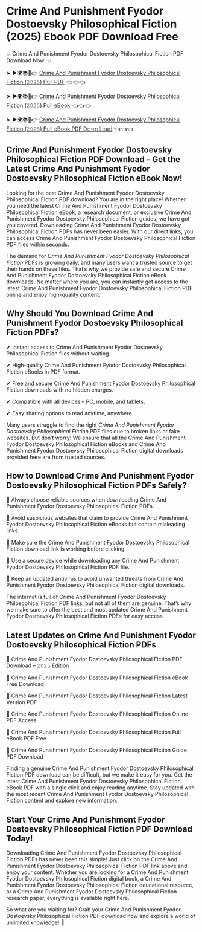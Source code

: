 # Crime And Punishment Fyodor Dostoevsky Philosophical Fiction (2025) Ebook PDF Download Free

💥 Crime And Punishment Fyodor Dostoevsky Philosophical Fiction PDF Download Now! 💥

➤ ►🌍📚📱👉 [Crime And Punishment Fyodor Dostoevsky Philosophical Fiction (𝟸𝟶𝟸𝟻) F𝚞ll PDF](https://getpdf.xyz/crime-and-punishment-fyodor-dostoevsky-philosophical-fiction) 👈👈👈


➤ ►🌍📚📱👉 [Crime And Punishment Fyodor Dostoevsky Philosophical Fiction (𝟸𝟶𝟸𝟻) F𝚞ll eBook](https://getpdf.xyz/crime-and-punishment-fyodor-dostoevsky-philosophical-fiction) 👈👈👈


➤ ►🌍📚📱👉 [Crime And Punishment Fyodor Dostoevsky Philosophical Fiction (𝟸𝟶𝟸𝟻) F𝚞ll eBook PDF D𝚘𝚠𝚗𝚕𝚘a𝚍](https://getpdf.xyz/crime-and-punishment-fyodor-dostoevsky-philosophical-fiction) 👈👈👈


## Crime And Punishment Fyodor Dostoevsky Philosophical Fiction PDF Download – Get the Latest Crime And Punishment Fyodor Dostoevsky Philosophical Fiction eBook Now!

Looking for the best Crime And Punishment Fyodor Dostoevsky Philosophical Fiction PDF download? You are in the right place! Whether you need the latest Crime And Punishment Fyodor Dostoevsky Philosophical Fiction eBook, a research document, or exclusive Crime And Punishment Fyodor Dostoevsky Philosophical Fiction guides, we have got you covered. Downloading Crime And Punishment Fyodor Dostoevsky Philosophical Fiction PDFs has never been easier. With our direct links, you can access Crime And Punishment Fyodor Dostoevsky Philosophical Fiction PDF files within seconds.

The demand for *Crime And Punishment Fyodor Dostoevsky Philosophical Fiction* PDFs is growing daily, and many users want a trusted source to get their hands on these files. That’s why we provide safe and secure Crime And Punishment Fyodor Dostoevsky Philosophical Fiction eBook downloads. No matter where you are, you can instantly get access to the latest Crime And Punishment Fyodor Dostoevsky Philosophical Fiction PDF online and enjoy high-quality content.

## Why Should You Download Crime And Punishment Fyodor Dostoevsky Philosophical Fiction PDFs?

✔ Instant access to Crime And Punishment Fyodor Dostoevsky Philosophical Fiction files without waiting.

✔ High-quality Crime And Punishment Fyodor Dostoevsky Philosophical Fiction eBooks in PDF format.

✔ Free and secure Crime And Punishment Fyodor Dostoevsky Philosophical Fiction downloads with no hidden charges.

✔ Compatible with all devices – PC, mobile, and tablets.

✔ Easy sharing options to read anytime, anywhere.

Many users struggle to find the right *Crime And Punishment Fyodor Dostoevsky Philosophical Fiction* PDF files due to broken links or fake websites. But don’t worry! We ensure that all the Crime And Punishment Fyodor Dostoevsky Philosophical Fiction eBooks and Crime And Punishment Fyodor Dostoevsky Philosophical Fiction digital downloads provided here are from trusted sources.

## How to Download Crime And Punishment Fyodor Dostoevsky Philosophical Fiction PDFs Safely?

📌 Always choose reliable sources when downloading Crime And Punishment Fyodor Dostoevsky Philosophical Fiction PDFs.

📌 Avoid suspicious websites that claim to provide Crime And Punishment Fyodor Dostoevsky Philosophical Fiction eBooks but contain misleading links.

📌 Make sure the Crime And Punishment Fyodor Dostoevsky Philosophical Fiction download link is working before clicking.

📌 Use a secure device while downloading any Crime And Punishment Fyodor Dostoevsky Philosophical Fiction PDF file.

📌 Keep an updated antivirus to avoid unwanted threats from Crime And Punishment Fyodor Dostoevsky Philosophical Fiction digital downloads.

The internet is full of Crime And Punishment Fyodor Dostoevsky Philosophical Fiction PDF links, but not all of them are genuine. That’s why we make sure to offer the best and most updated Crime And Punishment Fyodor Dostoevsky Philosophical Fiction PDFs for easy access.

## Latest Updates on Crime And Punishment Fyodor Dostoevsky Philosophical Fiction PDFs

🔹 Crime And Punishment Fyodor Dostoevsky Philosophical Fiction PDF Download – 𝟸𝟶𝟸𝟻 Edition

🔹 Crime And Punishment Fyodor Dostoevsky Philosophical Fiction eBook Free Download

🔹 Crime And Punishment Fyodor Dostoevsky Philosophical Fiction Latest Version PDF

🔹 Crime And Punishment Fyodor Dostoevsky Philosophical Fiction Online PDF Access

🔹 Crime And Punishment Fyodor Dostoevsky Philosophical Fiction Full eBook PDF Free

🔹 Crime And Punishment Fyodor Dostoevsky Philosophical Fiction Guide PDF Download

Finding a genuine Crime And Punishment Fyodor Dostoevsky Philosophical Fiction PDF download can be difficult, but we make it easy for you. Get the latest Crime And Punishment Fyodor Dostoevsky Philosophical Fiction eBook PDF with a single click and enjoy reading anytime. Stay updated with the most recent Crime And Punishment Fyodor Dostoevsky Philosophical Fiction content and explore new information.

## Start Your Crime And Punishment Fyodor Dostoevsky Philosophical Fiction PDF Download Today!

Downloading Crime And Punishment Fyodor Dostoevsky Philosophical Fiction PDFs has never been this simple! Just click on the Crime And Punishment Fyodor Dostoevsky Philosophical Fiction PDF link above and enjoy your content. Whether you are looking for a Crime And Punishment Fyodor Dostoevsky Philosophical Fiction digital book, a Crime And Punishment Fyodor Dostoevsky Philosophical Fiction educational resource, or a Crime And Punishment Fyodor Dostoevsky Philosophical Fiction research paper, everything is available right here.

So what are you waiting for? Grab your Crime And Punishment Fyodor Dostoevsky Philosophical Fiction PDF download now and explore a world of unlimited knowledge! 🚀